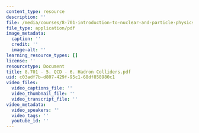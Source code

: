 ```yaml
---
content_type: resource
description: ''
file: /media/courses/8-701-introduction-to-nuclear-and-particle-physics-fall-2020/8701-5-qcd-6-hadron-colliders.pdf
file_type: application/pdf
image_metadata:
  caption: ''
  credit: ''
  image-alt: ''
learning_resource_types: []
license: ''
resourcetype: Document
title: 8.701 - 5. QCD - 6. Hadron Colliders.pdf
uid: c03adf7b-d807-429f-95c1-68df858980c1
video_files:
  video_captions_file: ''
  video_thumbnail_file: ''
  video_transcript_file: ''
video_metadata:
  video_speakers: ''
  video_tags: ''
  youtube_id: ''
---
```

